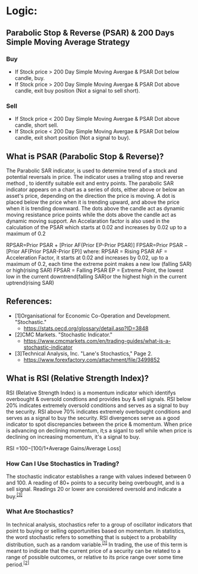 

# Logic:

## Parabolic Stop & Reverse (PSAR) & 200 Days Simple Moving Average Strategy

### Buy

- If Stock price > 200 Day Simple Moving Avergae & PSAR Dot below candle, buy.
- If Stock price > 200 Day Simple Moving Avergae & PSAR Dot above candle, exit buy position (Not a signal to sell short).

### Sell

- If Stock price < 200 Day Simple Moving Avergae & PSAR Dot above candle, short sell.
- If Stock price < 200 Day Simple Moving Avergae & PSAR Dot below candle, exit short position (Not a signal to buy).
 
 
## What is PSAR (Parabolic Stop & Reverse)?
The Parabolic SAR indicator, is used to determine trend of a stock and potential reversals in price. The indicator uses a trailing stop and reverse method , to identify suitable exit and entry points. The parabolic SAR indicator appears on a chart as a series of dots, either above or below an asset's price, depending on the direction the price is moving. A dot is placed below the price when it is trending upward, and above the price when it is trending downward. The dots above the candle act as dynamic moving resistance price points while the dots above the candle act as dynamic moving support. An Accelaration factor is also used in the calculation of the PSAR which starts at 0.02 and increases by 0.02 up to a maximum of 0.2 

RPSAR=Prior PSAR + [Prior AF(Prior EP-Prior PSAR)]
FPSAR=Prior PSAR − [Prior AF(Prior PSAR-Prior EP)]
where:
RPSAR = Rising PSAR
AF = Acceleration Factor, it starts at 0.02 and increases by 0.02, up to a maximum of 0.2, each time the extreme point makes a new low (falling SAR) or high(rising SAR)
FPSAR = Falling PSAR
EP = Extreme Point, the lowest low in the current downtrend(falling SAR)or the highest high in the current uptrend(rising SAR)


## References:
- <a id="1">[1]</a>Organisational for Economic Co-Operation and Development. "Stochastic." 
  - https://stats.oecd.org/glossary/detail.asp?ID=3848
- <a id="2">[2]</a>CMC Markets. "Stochastic Indicator."
  - https://www.cmcmarkets.com/en/trading-guides/what-is-a-stochastic-indicator
- <a id="3">[3]</a>Technical Analysis, Inc. "Lane's Stochastics," Page 2.
  - https://www.forexfactory.com/attachment/file/3499852
 
 ## What is RSI (Relative Strength Index)?
 RSI (Relative Strength Index) is a momentum indicator which identifys overbought & oversold condtions and provides buy & sell signals. RSI below 20% indicates extremely oversold conditions and serves as a signal to buy the security. RSI above 70% indicates extremely overbought conditions and serves as a signal to buy the security. RSI divergences serve as a good indicator to spot discrepancies between the price & momentum. When price is advancing on declining momentum, it;s a siganl to sell while when price is declining on increasing momentum, it's a signal to buy.  

RSI  =100−[100/1+Average Gains/Average Loss]


### How Can I Use Stochastics in Trading?
The stochastic indicator establishes a range with values indexed between 0 and 100. A reading of 80+ points to a security being overbought, and is a sell signal. Readings 20 or lower are considered oversold and indicate a buy.<sup>[\[3\]](#3)</sup>

### What Are Stochastics?
In technical analysis, stochastics refer to a group of oscillator indicators that point to buying or selling opportunities based on momentum. In statistics, the word stochastic refers to something that is subject to a probability distribution, such as a random variable.<sup>[\[1\]](#1)</sup> In trading, the use of this term is meant to indicate that the current price of a security can be related to a range of possible outcomes, or relative to its price range over some time period.<sup>[\[2\]](#2)</sup>
